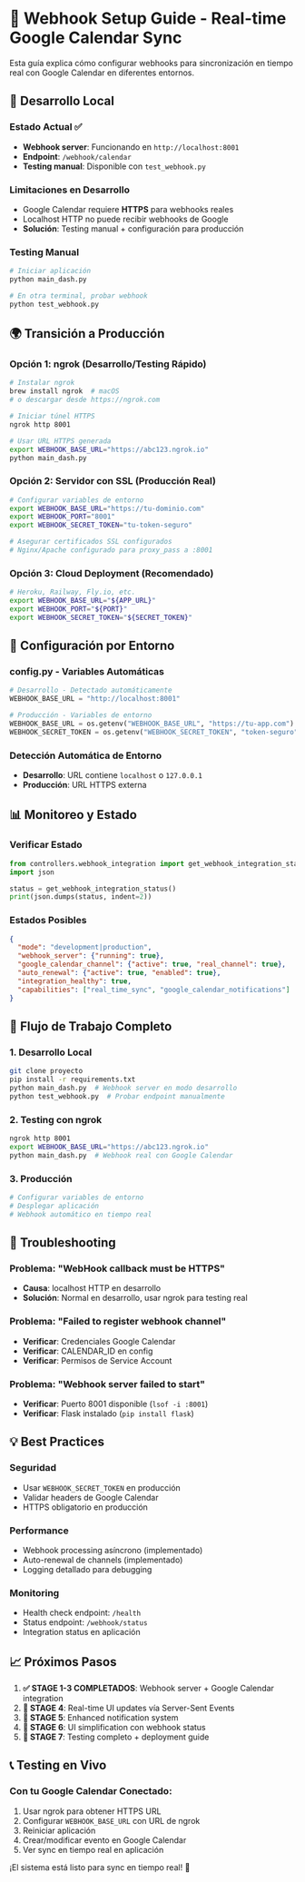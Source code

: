 # 📡 Webhook Setup Guide - Real-time Google Calendar Sync

Esta guía explica cómo configurar webhooks para sincronización en tiempo real con Google Calendar en diferentes entornos.

## 🔧 Desarrollo Local

### Estado Actual ✅
- **Webhook server**: Funcionando en `http://localhost:8001`
- **Endpoint**: `/webhook/calendar`
- **Testing manual**: Disponible con `test_webhook.py`

### Limitaciones en Desarrollo
- Google Calendar requiere **HTTPS** para webhooks reales
- Localhost HTTP no puede recibir webhooks de Google
- **Solución**: Testing manual + configuración para producción

### Testing Manual
```bash
# Iniciar aplicación
python main_dash.py

# En otra terminal, probar webhook
python test_webhook.py
```

## 🌍 Transición a Producción

### Opción 1: ngrok (Desarrollo/Testing Rápido)
```bash
# Instalar ngrok
brew install ngrok  # macOS
# o descargar desde https://ngrok.com

# Iniciar túnel HTTPS
ngrok http 8001

# Usar URL HTTPS generada
export WEBHOOK_BASE_URL="https://abc123.ngrok.io"
python main_dash.py
```

### Opción 2: Servidor con SSL (Producción Real)
```bash
# Configurar variables de entorno
export WEBHOOK_BASE_URL="https://tu-dominio.com"
export WEBHOOK_PORT="8001"
export WEBHOOK_SECRET_TOKEN="tu-token-seguro"

# Asegurar certificados SSL configurados
# Nginx/Apache configurado para proxy_pass a :8001
```

### Opción 3: Cloud Deployment (Recomendado)
```bash
# Heroku, Railway, Fly.io, etc.
export WEBHOOK_BASE_URL="${APP_URL}"
export WEBHOOK_PORT="${PORT}"
export WEBHOOK_SECRET_TOKEN="${SECRET_TOKEN}"
```

## 🔄 Configuración por Entorno

### config.py - Variables Automáticas
```python
# Desarrollo - Detectado automáticamente
WEBHOOK_BASE_URL = "http://localhost:8001"

# Producción - Variables de entorno
WEBHOOK_BASE_URL = os.getenv("WEBHOOK_BASE_URL", "https://tu-app.com")
WEBHOOK_SECRET_TOKEN = os.getenv("WEBHOOK_SECRET_TOKEN", "token-seguro")
```

### Detección Automática de Entorno
- **Desarrollo**: URL contiene `localhost` o `127.0.0.1`
- **Producción**: URL HTTPS externa

## 📊 Monitoreo y Estado

### Verificar Estado
```python
from controllers.webhook_integration import get_webhook_integration_status
import json

status = get_webhook_integration_status()
print(json.dumps(status, indent=2))
```

### Estados Posibles
```json
{
  "mode": "development|production",
  "webhook_server": {"running": true},
  "google_calendar_channel": {"active": true, "real_channel": true},
  "auto_renewal": {"active": true, "enabled": true},
  "integration_healthy": true,
  "capabilities": ["real_time_sync", "google_calendar_notifications"]
}
```

## 🚀 Flujo de Trabajo Completo

### 1. Desarrollo Local
```bash
git clone proyecto
pip install -r requirements.txt
python main_dash.py  # Webhook server en modo desarrollo
python test_webhook.py  # Probar endpoint manualmente
```

### 2. Testing con ngrok
```bash
ngrok http 8001
export WEBHOOK_BASE_URL="https://abc123.ngrok.io"
python main_dash.py  # Webhook real con Google Calendar
```

### 3. Producción
```bash
# Configurar variables de entorno
# Desplegar aplicación
# Webhook automático en tiempo real
```

## 🔧 Troubleshooting

### Problema: "WebHook callback must be HTTPS"
- **Causa**: localhost HTTP en desarrollo
- **Solución**: Normal en desarrollo, usar ngrok para testing real

### Problema: "Failed to register webhook channel"
- **Verificar**: Credenciales Google Calendar
- **Verificar**: CALENDAR_ID en config
- **Verificar**: Permisos de Service Account

### Problema: "Webhook server failed to start"
- **Verificar**: Puerto 8001 disponible (`lsof -i :8001`)
- **Verificar**: Flask instalado (`pip install flask`)

## 💡 Best Practices

### Seguridad
- Usar `WEBHOOK_SECRET_TOKEN` en producción
- Validar headers de Google Calendar
- HTTPS obligatorio en producción

### Performance
- Webhook processing asíncrono (implementado)
- Auto-renewal de channels (implementado)
- Logging detallado para debugging

### Monitoring
- Health check endpoint: `/health`
- Status endpoint: `/webhook/status`
- Integration status en aplicación

## 📈 Próximos Pasos

1. **✅ STAGE 1-3 COMPLETADOS**: Webhook server + Google Calendar integration
2. **🎯 STAGE 4**: Real-time UI updates vía Server-Sent Events
3. **🎯 STAGE 5**: Enhanced notification system 
4. **🎯 STAGE 6**: UI simplification con webhook status
5. **🎯 STAGE 7**: Testing completo + deployment guide

## 📞 Testing en Vivo

### Con tu Google Calendar Conectado:
1. Usar ngrok para obtener HTTPS URL
2. Configurar `WEBHOOK_BASE_URL` con URL de ngrok
3. Reiniciar aplicación
4. Crear/modificar evento en Google Calendar
5. Ver sync en tiempo real en aplicación

¡El sistema está listo para sync en tiempo real! 🚀
